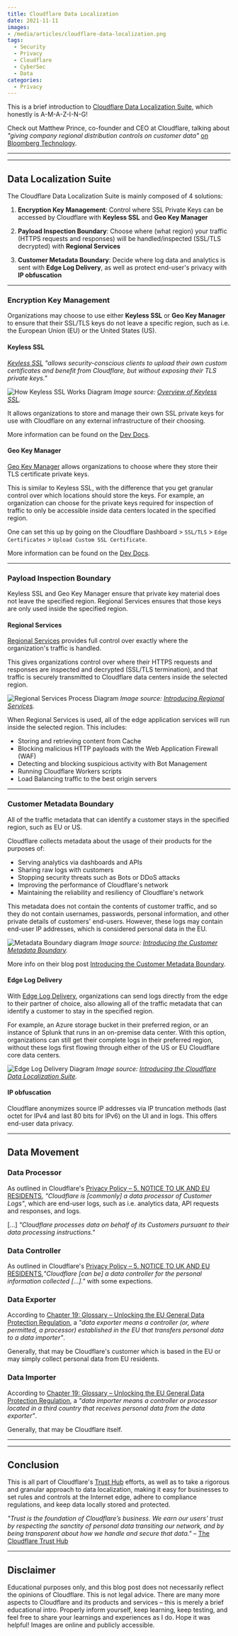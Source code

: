 ```yaml
---
title: Cloudflare Data Localization
date: 2021-11-11
images: 
- /media/articles/cloudflare-data-localization.png
tags:
  - Security
  - Privacy
  - Cloudflare
  - CyberSec
  - Data
categories:
  - Privacy
---
```


This is a brief introduction to [Cloudflare Data Localization Suite](https://www.cloudflare.com/data-localization/), which honestly is A-M-A-Z-I-N-G!

Check out Matthew Prince, co-founder and CEO at Cloudflare, talking about *"giving company regional distribution controls on customer data"* [on Bloomberg Technology](https://youtu.be/FWO7HQrMyzI).

* * *
* * *

## Data Localization Suite

The Cloudflare Data Localization Suite is mainly composed of 4 solutions:

1. **Encryption Key Management**: Control where SSL Private Keys can be accessed by Cloudflare with **Keyless SSL** and **Geo Key Manager**

2. **Payload Inspection Boundary**: Choose where (what region) your traffic (HTTPS requests and responses) will be handled/inspected (SSL/TLS decrypted) with **Regional Services**

3. **Customer Metadata Boundary**: Decide where log data and analytics is sent with **Edge Log Delivery**, as well as protect end-user's privacy with **IP obfuscation**

* * *

### Encryption Key Management

Organizations may choose to use either **Keyless SSL** or **Geo Key Manager** to ensure that their SSL/TLS keys do not leave a specific region, such as i.e. the European Union (EU) or the United States (US).

#### Keyless SSL

_[Keyless SSL](https://www.cloudflare.com/ssl/keyless-ssl/) "allows security-conscious clients to upload their own custom certificates and benefit from Cloudflare, but without exposing their TLS private keys."_

![How Keyless SSL Works Diagram](/media/Cloudflare/keyless-ssl-diagram-how-keyless-ssl-works.svg)
_<caption>Image source: [Overview of Keyless SSL](https://www.cloudflare.com/ssl/keyless-ssl/).</caption>_

It allows organizations to store and manage their own SSL private keys for use with Cloudflare on any external infrastructure of their choosing.

More information can be found on the [Dev Docs](https://developers.cloudflare.com/ssl/keyless-ssl).

#### Geo Key Manager

[Geo Key Manager](https://blog.cloudflare.com/scaling-geo-key-manager/) allows organizations to choose where they store their TLS certificate private keys.

This is similar to Keyless SSL, with the difference that you get granular control over which locations should store the keys. For example, an organization can choose for the private keys required for inspection of traffic to only be accessible inside data centers located in the specified region.

One can set this up by going on the Cloudflare Dashboard > ```SSL/TLS``` > ```Edge Certificates``` > ```Upload Custom SSL Certificate```.

More information can be found on the [Dev Docs](https://developers.cloudflare.com/ssl/edge-certificates/custom-certificates).

* * *

### Payload Inspection Boundary

Keyless SSL and Geo Key Manager ensure that private key material does not leave the specified region. Regional Services ensures that those keys are only used inside the specified region.

#### Regional Services

[Regional Services](https://blog.cloudflare.com/introducing-regional-services/) provides full control over exactly where the organization's traffic is handled.

This gives organizations control over where their HTTPS requests and responses are inspected and decrypted (SSL/TLS termination), and that traffic is securely transmitted to Cloudflare data centers inside the selected region.

![Regional Services Process Diagram](/media/Cloudflare/regional-services-process.png)
_<caption>Image source: [Introducing Regional Services](https://blog.cloudflare.com/introducing-regional-services/).</caption>_

When Regional Services is used, all of the edge application services will run inside the selected region. This includes:

* Storing and retrieving content from Cache
* Blocking malicious HTTP payloads with the Web Application Firewall (WAF)
* Detecting and blocking suspicious activity with Bot Management
* Running Cloudflare Workers scripts
* Load Balancing traffic to the best origin servers

* * *

### Customer Metadata Boundary

All of the traffic metadata that can identify a customer stays in the specified region, such as EU or US.

Cloudflare collects metadata about the usage of their products for the purposes of:

* Serving analytics via dashboards and APIs
* Sharing raw logs with customers
* Stopping security threats such as Bots or DDoS attacks
* Improving the performance of Cloudflare's network
* Maintaining the reliability and resiliency of Cloudflare's network

This metadata does not contain the contents of customer traffic, and so they do not contain usernames, passwords, personal information, and other private details of customers' end-users. However, these logs may contain end-user IP addresses, which is considered personal data in the EU.

![Metadata Boundary diagram](/media/Cloudflare/customer-metadata-boundary.png)
_<caption>Image source: [Introducing the Customer Metadata Boundary](https://blog.cloudflare.com/introducing-the-customer-metadata-boundary/).</caption>_

More info on their blog post [Introducing the Customer Metadata Boundary](https://blog.cloudflare.com/introducing-the-customer-metadata-boundary/).

#### Edge Log Delivery

With [Edge Log Delivery](https://blog.cloudflare.com/introducing-the-cloudflare-data-localization-suite/), organizations can send logs directly from the edge to their partner of choice, also allowing all of the traffic metadata that can identify a customer to stay in the specified region.

For example, an Azure storage bucket in their preferred region, or an instance of Splunk that runs in an on-premise data center. With this option, organizations can still get their complete logs in their preferred region, without these logs first flowing through either of the US or EU Cloudflare core data centers.

![Edge Log Delivery Diagram](/media/Cloudflare/edge-log-delivery-before-after.png)
_<caption>Image source: [Introducing the Cloudflare Data Localization Suite](https://blog.cloudflare.com/introducing-the-cloudflare-data-localization-suite/).</caption>_

#### IP obfuscation

Cloudflare anonymizes source IP addresses via IP truncation methods (last octet for IPv4 and last 80 bits for IPv6) on the UI and in logs. This offers end-user data privacy.

* * * * 

## Data Movement

### Data Processor

As outlined in Cloudflare's [Privacy Policy – 5. NOTICE TO UK AND EU RESIDENTS](https://www.cloudflare.com/privacypolicy/), _"Cloudflare is [commonly] a data processor of Customer Logs"_, which are end-user logs, such as i.e. analytics data, API requests and responses, and logs. 

[...] _"Cloudflare processes data on behalf of its Customers pursuant to their data processing instructions."_

### Data Controller 

As outlined in Cloudflare's [Privacy Policy – 5. NOTICE TO UK AND EU RESIDENTS](https://www.cloudflare.com/privacypolicy/),_"Cloudflare [can be] a data controller for the personal information collected [...]."_ with some expections.

### Data Exporter

According to [Chapter 19: Glossary – Unlocking the EU General Data Protection Regulation](https://www.whitecase.com/publications/article/chapter-19-glossary-unlocking-eu-general-data-protection-regulation), a _"data exporter means a controller (or, where permitted, a processor) established in the EU that transfers personal data to a data importer"_. 

Generally, that may be Cloudflare's customer which is based in the EU or may simply collect personal data from EU residents.

### Data Importer

According to [Chapter 19: Glossary – Unlocking the EU General Data Protection Regulation](https://www.whitecase.com/publications/article/chapter-19-glossary-unlocking-eu-general-data-protection-regulation), a _"data importer means a controller or processor located in a third country that receives personal data from the data exporter"_.

Generally, that may be Cloudflare itself.

* * *
* * *

## Conclusion

This is all part of Cloudflare's [Trust Hub](https://www.cloudflare.com/trust-hub/) efforts, as well as to take a rigorous and granular approach to data localization, making it easy for businesses to set rules and controls at the Internet edge, adhere to compliance regulations, and keep data locally stored and protected.

_"Trust is the foundation of Cloudflare’s business. We earn our users’ trust by respecting the sanctity of personal data transiting our network, and by being transparent about how we handle and secure that data."_ – [The Cloudflare Trust Hub](https://www.cloudflare.com/trust-hub/)

* * *

## Disclaimer

Educational purposes only, and this blog post does not necessarily reflect the opinions of Cloudflare. This is not legal advice. There are many more aspects to Cloudflare and its products and services – this is merely a brief educational intro. Properly inform yourself, keep learning, keep testing, and feel free to share your learnings and experiences as I do. Hope it was helpful! Images are online and publicly accessible.
